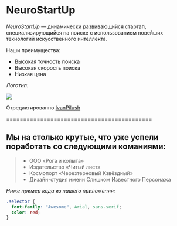 # NeuroStartUp



*NeuroStartUp* — динамически развивающийся стартап, специализирующийся на поиске с использованием новейших технологий искусственного интеллекта.

Наши преимущества:
* Высокая точность поиска
* Высокая скорость поиска
* Низкая цена

*Логотип:*

![](https://netology-code.github.io/git-homeworks/introduction/assets/logo.png)

Отредактированно [IvanPilush](https://github.com/IvanPilush?tab=repositories) 

===========================================

## Мы на столько крутые, что уже успели поработать со следующими команиями:

> * ООО «Рога и копыта»
>* Издательство «Читый лист»
>* Космопорт «Черезтерновый Кзвёздный»
>* Дизайн-студия имени Слишком Известного Персонажа

 *Ниже пример кода из нашего приложения:*

```css
.selector {
  font-family: "Awesome", Arial, sans-serif;
  color: red;
}
```

